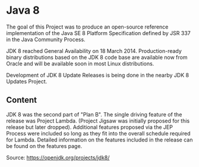 # Java 8

The goal of this Project was to produce an open-source reference implementation of the Java SE 8 
Platform Specification defined by JSR 337 in the Java Community Process.

JDK 8 reached General Availability on 18 March 2014. Production-ready binary distributions based 
on the JDK 8 code base are available now from Oracle and will be available soon in most Linux 
distributions.

Development of JDK 8 Update Releases is being done in the nearby JDK 8 Updates Project.

## Content
JDK 8 was the second part of "Plan B". The single driving feature of the release was Project Lambda. 
(Project Jigsaw was initially proposed for this release but later dropped). Additional features proposed 
via the JEP Process were included so long as they fit into the overall schedule required for Lambda. 
Detailed information on the features included in the release can be found on the features page.

Source: https://openjdk.org/projects/jdk8/
